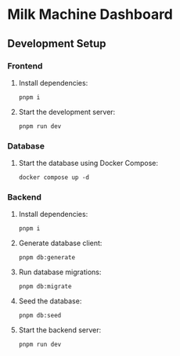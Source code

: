 # Milk Machine Dashboard

## Development Setup

### Frontend

1. Install dependencies:
   ```
   pnpm i
   ```
2. Start the development server:
   ```
   pnpm run dev
   ```

### Database

1. Start the database using Docker Compose:
   ```
   docker compose up -d
   ```

### Backend

1. Install dependencies:
   ```
   pnpm i
   ```
2. Generate database client:
   ```
   pnpm db:generate
   ```
3. Run database migrations:
   ```
   pnpm db:migrate
   ```
4. Seed the database:
   ```
   pnpm db:seed
   ```
5. Start the backend server:
   ```
   pnpm run dev
   ```
